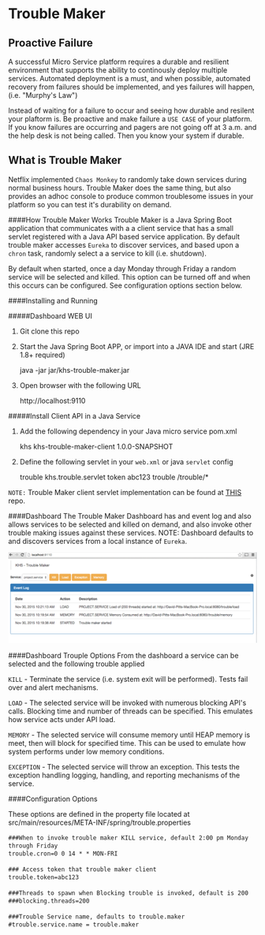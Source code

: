 # Trouble Maker
Proactive Failure
-----------------
A successful Micro Service platform requires a durable and resilient environment that supports the ability to continously deploy multiple services. Automated deployment is a must, and when possible, automated recovery from failures should be implemented, and yes failures will happen, (i.e. "Murphy's Law")

Instead of waiting for a failure to occur and seeing how durable and resilent your plaftorm is. Be proactive and make failure a `USE CASE` of your platform.  If you know failures are occurring and pagers are not going off at 3 a.m. and the help desk is not being called. Then you know your system if durable. 

What is Trouble Maker 
---------------------
Netflix implemented `Chaos Monkey` to randomly take down services during normal business hours. Trouble Maker does the same thing, but also provides an adhoc console to produce common troublesome issues in your platform so you can test it's durability on demand. 

####How Trouble Maker Works
Trouble Maker is a Java Spring Boot application that communicates with a a client service that has a small servlet registered with a Java API based service application. By default trouble maker accesses `Eureka` to discover services, and based upon a `chron` task, randomly select a a service to kill (i.e. shutdown).

By default when started, once a day Monday through Friday a random service will be selected and killed. This option can be turned off and when this occurs can be configured. See configuration options section below. 
 

####Installing and Running

#####Dashboard WEB UI 

1. Git clone this repo

2. Start the Java Spring Boot APP, or import into a JAVA IDE and start (JRE 1.8+ required) 

	java -jar jar/khs-trouble-maker.jar
  
3. Open browser with the following URL 

	http://localhost:9110

#####Install Client API in a Java Service 

1. Add the following dependency in your Java micro service pom.xml

	<dependency>
	  <groupId>khs</groupId>
	  <artifactId>khs-trouble-maker-client</artifactId>
	  <version>1.0.0-SNAPSHOT</version>
	</dependency>

2. Define the following servlet in your `web.xml` or java `servlet` config

	<servlet>
	    <servlet-name>trouble</servlet-name>
	    <servlet-class>khs.trouble.servlet</servlet-class>
	     <init-param>
            <param-name>token</param-name>
            <!-- token should match dashboard token -->
            <param-value>abc123</param-value>
        </init-param>
	</servlet>
	<servlet-mapping>
	    <servlet-name>trouble</servlet-name>
	    <url-pattern>/trouble/*</url-pattern>
	</servlet-mapping>
		
`NOTE:` Trouble Maker client servlet implementation can be found at [THIS](https://github.com/in-the-keyhole/khs-trouble-maker-client) repo.

####Dashboard
The Trouble Maker Dashboard has and event log and also allows services to be selected and killed on demand, and also invoke other trouble making issues against these services. NOTE: Dashboard defaults to and discovers services from a local instance of `Eureka`. 

![](/img/trouble-screen.png)


####Dashboard Trouple Options
From the dashboard a service can be selected and the following trouble applied 

`KILL` - Terminate the service (i.e. system exit will be performed). Tests fail over and alert mechanisms.

`LOAD` - The selected service will be invoked with numerous blocking API's calls. Blocking time and number of threads can be specified. This emulates how service acts under API load.

`MEMORY` - The selected service will consume memory until HEAP memory is meet, then will block for specified time. This can be used to emulate how system performs under low memory conditions.

`EXCEPTION` - The selected service will throw an exception. This tests the exception handling logging, handling, and reporting mechanisms of the service.

####Configuration Options

These options are defined in the property file located at src/main/resources/META-INF/spring/trouble.properties

	###When to invoke trouble maker KILL service, default 2:00 pm Monday through Friday
	trouble.cron=0 0 14 * * MON-FRI
	
	### Access token that trouble maker client  
	trouble.token=abc123
	
	###Threads to spawn when Blocking trouble is invoked, default is 200
	###blocking.threads=200  
	
	###Trouble Service name, defaults to trouble.maker
	#trouble.service.name = trouble.maker





































 


